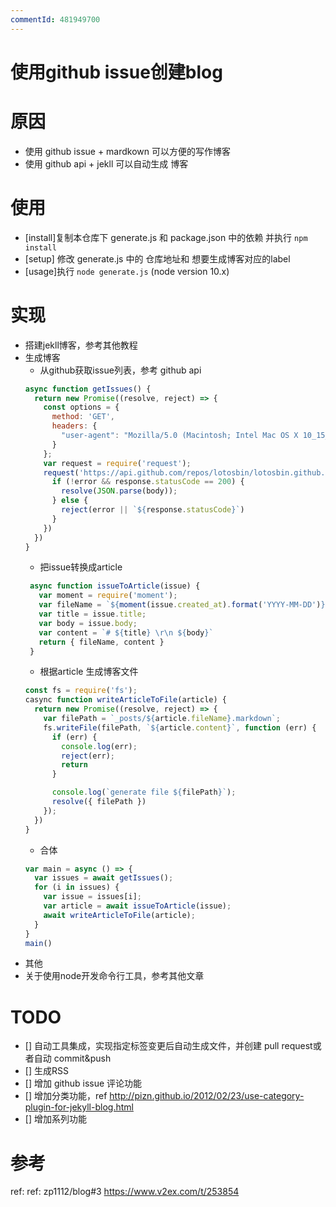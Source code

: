 ```yaml
---
commentId: 481949700
---
```

# 使用github issue创建blog 
 # 原因
- 使用 github issue + mardkown 可以方便的写作博客
- 使用 github api + jekll 可以自动生成 博客

# 使用
- [install]复制本仓库下 generate.js 和 package.json 中的依赖 并执行 `npm install`
- [setup] 修改 generate.js 中的 仓库地址和 想要生成博客对应的label
- [usage]执行 `node generate.js` (node version 10.x)
## 

# 实现
- 搭建jekll博客，参考其他教程
- 生成博客
     - 从github获取issue列表，参考 github api 
     ```javascript
     async function getIssues() {
       return new Promise((resolve, reject) => {
         const options = {
           method: 'GET',
           headers: {
             "user-agent": "Mozilla/5.0 (Macintosh; Intel Mac OS X 10_15_0) AppleWebKit/537.36 (KHTML, like Gecko) Chrome/76.0.3809.100 Safari/537.36"
           }
         };
         var request = require('request');
         request('https://api.github.com/repos/lotosbin/lotosbin.github.io/issues?labels=published', options, function (error, response, body) {
           if (!error && response.statusCode == 200) {
             resolve(JSON.parse(body));
           } else {
             reject(error || `${response.statusCode}`)
           }
         })
       })
     }
    ```
    - 把issue转换成article
    ```javascript
     async function issueToArticle(issue) {
       var moment = require('moment');
       var fileName = `${moment(issue.created_at).format('YYYY-MM-DD')}-${issue.id}-${issue.title}`
       var title = issue.title;
       var body = issue.body;
       var content = `# ${title} \r\n ${body}`
       return { fileName, content }
     }
    ```
    - 根据article 生成博客文件
    ```javascript
    const fs = require('fs');
    casync function writeArticleToFile(article) {
      return new Promise((resolve, reject) => {
        var filePath = `_posts/${article.fileName}.markdown`;
        fs.writeFile(filePath, `${article.content}`, function (err) {
          if (err) {
            console.log(err);
            reject(err);
            return
          }

          console.log(`generate file ${filePath}`);
          resolve({ filePath })
        });
      })
    }
    ```
     - 合体
    ```javascript
    var main = async () => {
      var issues = await getIssues();
      for (i in issues) {
        var issue = issues[i];
        var article = await issueToArticle(issue);
        await writeArticleToFile(article);
      }
    }
    main()
    ```
- 其他
 - 关于使用node开发命令行工具，参考其他文章

# TODO
- [] 自动工具集成，实现指定标签变更后自动生成文件，并创建 pull request或者自动 commit&push
- []  生成RSS
- [] 增加 github issue 评论功能
- [] 增加分类功能，ref http://pizn.github.io/2012/02/23/use-category-plugin-for-jekyll-blog.html
- [] 增加系列功能

# 参考
ref:
ref: zp1112/blog#3
https://www.v2ex.com/t/253854